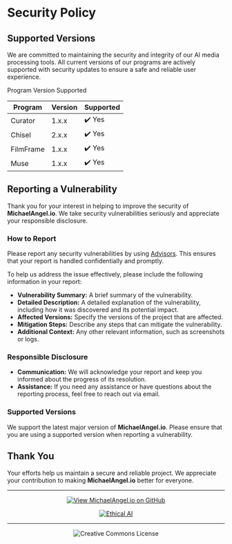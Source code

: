 # Security Policy

## Supported Versions

We are committed to maintaining the security and integrity of our AI media processing tools. All current versions of our programs are actively supported with security updates to ensure a safe and reliable user experience.

Program	Version	Supported

| Program         | Version | Supported          |
| --------------- | ------- | ------------------ |
| Curator         | 1.x.x   | ✔️ Yes              |
| Chisel          | 2.x.x   | ✔️ Yes              |
| FilmFrame       | 1.x.x   | ✔️ Yes              |
| Muse            | 1.x.x   | ✔️ Yes              |

## Reporting a Vulnerability

Thank you for your interest in helping to improve the security of **MichaelAngel.io**. We take security vulnerabilities seriously and appreciate your responsible disclosure.

### How to Report

Please report any security vulnerabilities by using [Advisors](https://github.com/M1ck4/MichaelAngel.io/security/advisories).
This ensures that your report is handled confidentially and promptly.

To help us address the issue effectively, please include the following information in your report:

- **Vulnerability Summary:** A brief summary of the vulnerability.
- **Detailed Description:** A detailed explanation of the vulnerability, including how it was discovered and its potential impact.
- **Affected Versions:** Specify the versions of the project that are affected.
- **Mitigation Steps:** Describe any steps that can mitigate the vulnerability.
- **Additional Context:** Any other relevant information, such as screenshots or logs.

### Responsible Disclosure

- **Communication:** We will acknowledge your report and keep you informed about the progress of its resolution.
- **Assistance:** If you need any assistance or have questions about the reporting process, feel free to reach out via email.

### Supported Versions

We support the latest major version of **MichaelAngel.io**. Please ensure that you are using a supported version when reporting a vulnerability.

## Thank You

Your efforts help us maintain a secure and reliable project. We appreciate your contribution to making **MichaelAngel.io** better for everyone.

<div align="center">

---

[![View MichaelAngel.io on GitHub](https://img.shields.io/badge/GitHub-View%20MichaelAngel.io-blue?logo=github)](https://github.com/M1ck4/MichaelAngel.io)

[![Ethical AI](https://img.shields.io/badge/Ethical%20AI-Priority-orange.svg)](https://github.com/M1ck4/MichaelAngel.io/blob/main/docs/the_codex/AI_Artisians_FAQ.md) 

---

![Creative Commons License](https://img.shields.io/badge/License-CC%20BY--NC--SA%204.0-lightgrey?style=for-the-badge&logo=creative-commons&logoColor=white)
</div>



